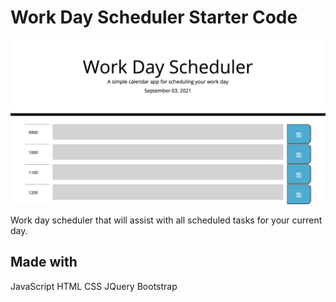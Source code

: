 # Work Day Scheduler Starter Code
![](preview.png)

Work day scheduler that will assist with all scheduled tasks for your current day. 

## Made with
JavaScript
HTML
CSS
JQuery
Bootstrap